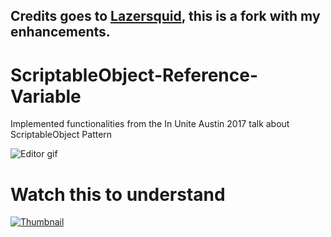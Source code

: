 ## Credits goes to [Lazersquid](https://gist.github.com/Lazersquid/92a06d09195904e3230e516a901b251c), this is a fork with my enhancements.


# ScriptableObject-Reference-Variable
Implemented functionalities from the In Unite Austin 2017 talk about ScriptableObject Pattern

![Editor gif](https://media.giphy.com/media/17ndCjC071qY90ILkh/giphy.gif)

# Watch this to understand

[![Thumbnail](https://i.ytimg.com/vi/raQ3iHhE_Kk/sddefault.jpg)](https://www.youtube.com/watch?v=raQ3iHhE_Kk)

